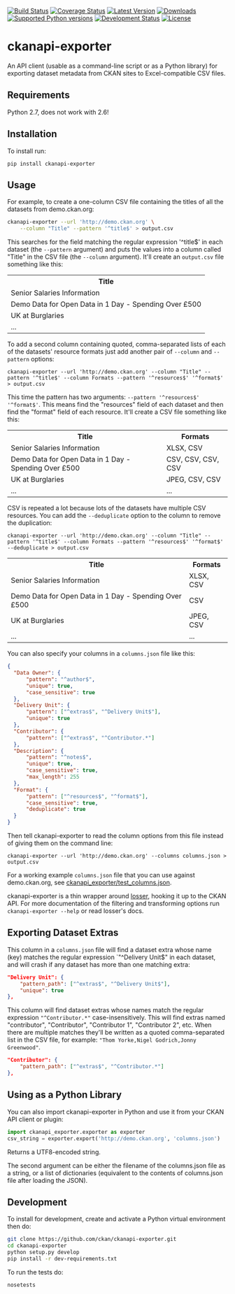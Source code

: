 [![Build Status](https://travis-ci.org/ckan/ckanapi-exporter.svg)](https://travis-ci.org/ckan/ckanapi-exporter)
[![Coverage Status](https://img.shields.io/coveralls/ckan/ckanapi-exporter.svg)](https://coveralls.io/r/ckan/ckanapi-exporter)
[![Latest Version](https://pypip.in/version/ckanapi-exporter/badge.svg)](https://pypi.python.org/pypi/ckanapi-exporter/)
[![Downloads](https://pypip.in/download/ckanapi-exporter/badge.svg)](https://pypi.python.org/pypi/ckanapi-exporter/)
[![Supported Python versions](https://pypip.in/py_versions/ckanapi-exporter/badge.svg)](https://pypi.python.org/pypi/ckanapi-exporter/)
[![Development Status](https://pypip.in/status/ckanapi-exporter/badge.svg)](https://pypi.python.org/pypi/ckanapi-exporter/)
[![License](https://pypip.in/license/ckanapi-exporter/badge.svg)](https://pypi.python.org/pypi/ckanapi-exporter/)

ckanapi-exporter
================

An API client (usable as a command-line script or as a Python library) for
exporting dataset metadata from CKAN sites to Excel-compatible CSV files.


Requirements
------------

Python 2.7, does not work with 2.6!


Installation
------------

To install run:

    pip install ckanapi-exporter


Usage
-----

For example, to create a one-column CSV file containing the titles of all the
datasets from demo.ckan.org:

```bash
ckanapi-exporter --url 'http://demo.ckan.org' \
    --column "Title" --pattern '^title$' > output.csv
```

This searches for the field matching the regular expression '^title$' in each
dataset (the `--pattern` argument) and puts the values into a column called
"Title" in the CSV file (the `--column` argument). It'll create an `output.csv`
file something like this:

<table>
  <tr>
    <th>Title</th>
  </tr>
  <tr>
    <td>Senior Salaries Information</td>
  </tr>
  <tr>
    <td>Demo Data for Open Data in 1 Day - Spending Over £500</td>
  </tr>
  <tr>
    <td>UK at Burglaries</td>
  </tr>
  <tr>
    <td>...</td>
  </tr>
</table>

To add a second column containing quoted, comma-separated lists of each of the
datasets' resource formats just add another pair of `--column` and
`--pattern` options:

    ckanapi-exporter --url 'http://demo.ckan.org' --column "Title" --pattern '^title$' --column Formats --pattern '^resources$' '^format$' > output.csv

This time the pattern has two arguments: `--pattern '^resources$' '^format$'`.
This means find the "resources" field of each dataset and then find the
"format" field of each resource. It'll create a CSV file something like this:

<table>
  <tr>
    <th>Title</th>
    <th>Formats</th>
  </tr>
  <tr>
    <td>Senior Salaries Information</td>
    <td>XLSX, CSV</td>
  </tr>
  <tr>
    <td>Demo Data for Open Data in 1 Day - Spending Over £500</td>
    <td>CSV, CSV, CSV, CSV</td>
  </tr>
  <tr>
    <td>UK at Burglaries</td>
    <td>JPEG, CSV, CSV</td>
  </tr>
  <tr>
    <td>...</td>
    <td>...</td>
  </tr>
</table>

CSV is repeated a lot because lots of the datasets have multiple CSV resources.
You can add the `--deduplicate` option to the column to remove the duplication:

    ckanapi-exporter --url 'http://demo.ckan.org' --column "Title" --pattern '^title$' --column Formats --pattern '^resources$' '^format$' --deduplicate > output.csv

<table>
  <tr>
    <th>Title</th>
    <th>Formats</th>
  </tr>
  <tr>
    <td>Senior Salaries Information</td>
    <td>XLSX, CSV</td>
  </tr>
  <tr>
    <td>Demo Data for Open Data in 1 Day - Spending Over £500</td>
    <td>CSV</td>
  </tr>
  <tr>
    <td>UK at Burglaries</td>
    <td>JPEG, CSV</td>
  </tr>
  <tr>
    <td>...</td>
    <td>...</td>
  </tr>
</table>

You can also specify your columns in a `columns.json` file like this:

```json
{
  "Data Owner": {
      "pattern": "^author$",
      "unique": true,
      "case_sensitive": true
  },
  "Delivery Unit": {
      "pattern": ["^extras$", "^Delivery Unit$"],
      "unique": true
  },
  "Contributor": {
      "pattern": ["^extras$", "^Contributor.*"]
  },
  "Description": {
      "pattern": "^notes$",
      "unique": true,
      "case_sensitive": true,
      "max_length": 255
  },
  "Format": {
      "pattern": ["^resources$", "^format$"],
      "case_sensitive": true,
      "deduplicate": true
  }
}
```

Then tell ckanapi-exporter to read the column options from this file instead of
giving them on the command line:

    ckanapi-exporter --url 'http://demo.ckan.org' --columns columns.json > output.csv

For a working example `columns.json` file that you can use against demo.ckan.org,
see [ckanapi_exporter/test_columns.json](test_columns.json).

ckanapi-exporter is a thin wrapper around
[losser](https://github.com/ckan/losser), hooking it up to the CKAN API.
For more documentation of the filtering and transforming options run
`ckanapi-exporter --help` or read losser's docs.


Exporting Dataset Extras
------------------------

This column in a `columns.json` file will find a dataset extra whose name (key)
matches the regular expression `"^Delivery Unit$" in each dataset, and will
crash if any dataset has more than one matching extra:

```json
"Delivery Unit": {
    "pattern_path": ["^extras$", "^Delivery Unit$"],
    "unique": true
},
```

This column will find dataset extras whose names match the regular expression
`"^Contributor.*"` case-insensitively. This will find extras named
"contributor", "Contributor", "Contributor 1", "Contributor 2", etc. When there
are multiple matches they'll be written as a quoted comma-separated list in the
CSV file, for example: `"Thom Yorke,Nigel Godrich,Jonny Greenwood"`.

```json
"Contributor": {
    "pattern_path": ["^extras$", "^Contributor.*"]
},
```


Using as a Python Library
-------------------------

You can also import ckanapi-exporter in Python and use it from your CKAN API
client or plugin:

```python
import ckanapi_exporter.exporter as exporter
csv_string = exporter.export('http://demo.ckan.org', 'columns.json')
```

Returns a UTF8-encoded string.

The second argument can be either the filename of the columns.json file as a
string, or a list of dictionaries (equivalent to the contents of columns.json
file after loading the JSON).


Development
-----------

To install for development, create and activate a Python virtual environment
then do:

```sh
git clone https://github.com/ckan/ckanapi-exporter.git
cd ckanapi-exporter
python setup.py develop
pip install -r dev-requirements.txt
```

To run the tests do:

    nosetests

